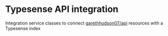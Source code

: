 # Typesense API integration
Integration service classes to connect [garethhudson07/api](https://github.com/garethhudson07/api) resources with a Typesense index
